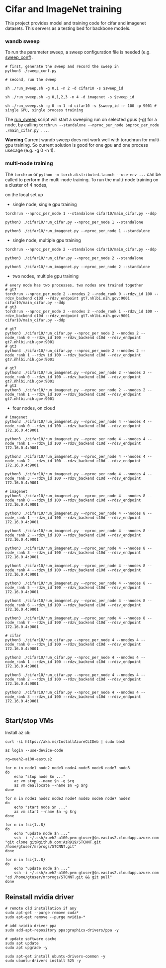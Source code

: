 # Cifar and ImageNet training

This project provides model and training code for cifar and imagenet datasets. This servers as a testing bed for backbone models.

### wandb sweep

To run the parameter sweep, a sweep configuration file is needed (e.g. [sweep_conf](./sweep_conf.py)). 

```
# first, generate the sweep and record the sweep in
python3 ./sweep_conf.py

# second, run the sweep

sh ./run_sweep.sh -g 0,1 -n 2 -d cifar10 -s $sweep_id

sh ./run_sweep.sh -g 0,1,2,3 -n 4 -d imagenet -s $sweep_id

sh ./run_sweep.sh -g 0 -n 1 -d cifar10 -s $sweep_id -r 100 -p 9001 # single GPU, single process training

```

The [run_sweep](./run_sweep.sh) script will start a sweeping run on selected gpus (-g) for a node, by calling `torchrun --standalone --nproc_per_node $nproc_per_node ./main_cifar.py ...`.

**Warning** Current wandb sweep does not work well with toruchrun for multi-gpu training. So current solution is good for one gpu and one process usecage (e.g. -g 0 -n 1).

### multi-node training

The ```torchrun``` or ```python -m torch.distributed.launch --use-env ...``` can be called to perform the multi-node training. To run the multi-node training on a cluster of 4 nodes, 

on the local set up

- single node, single gpu training
```
torchrun --nproc_per_node 1 --standalone cifar10/main_cifar.py --ddp

python3 ./cifar10/run_cifar.py --nproc_per_node 1 --standalone

python3 ./cifar10/run_imagenet.py --nproc_per_node 1 --standalone

```

- single node, multiple gpu training
```
torchrun --nproc_per_node 2 --standalone cifar10/main_cifar.py --ddp

python3 ./cifar10/run_cifar.py --nproc_per_node 2 --standalone

python3 ./cifar10/run_imagenet.py --nproc_per_node 2 --standalone

```

- two nodes, multiple gpu training
```
# every node has two processes, two nodes are trained together
# gt7
torchrun --nproc_per_node 2 --nnodes 2 --node_rank 0 --rdzv_id 100 --rdzv_backend c10d --rdzv_endpoint gt7.nhlbi.nih.gov:9001 cifar10/main_cifar.py --ddp
# gt3
torchrun --nproc_per_node 2 --nnodes 2 --node_rank 1 --rdzv_id 100 --rdzv_backend c10d --rdzv_endpoint gt7.nhlbi.nih.gov:9001 cifar10/main_cifar.py --ddp

# gt7
python3 ./cifar10/run_cifar.py --nproc_per_node 2 --nnodes 2 --node_rank 0 --rdzv_id 100 --rdzv_backend c10d --rdzv_endpoint gt7.nhlbi.nih.gov:9001
# gt3
python3 ./cifar10/run_cifar.py --nproc_per_node 2 --nnodes 2 --node_rank 1 --rdzv_id 100 --rdzv_backend c10d --rdzv_endpoint gt7.nhlbi.nih.gov:9001

# gt7
python3 ./cifar10/run_imagenet.py --nproc_per_node 2 --nnodes 2 --node_rank 0 --rdzv_id 100 --rdzv_backend c10d --rdzv_endpoint gt7.nhlbi.nih.gov:9001
# gt3
python3 ./cifar10/run_imagenet.py --nproc_per_node 2 --nnodes 2 --node_rank 1 --rdzv_id 100 --rdzv_backend c10d --rdzv_endpoint gt7.nhlbi.nih.gov:9001

```

- four nodes, on cloud
```
# imagenet
python3 ./cifar10/run_imagenet.py --nproc_per_node 4 --nnodes 4 --node_rank 0 --rdzv_id 100 --rdzv_backend c10d --rdzv_endpoint 172.16.0.4:9001

python3 ./cifar10/run_imagenet.py --nproc_per_node 4 --nnodes 4 --node_rank 1 --rdzv_id 100 --rdzv_backend c10d --rdzv_endpoint 172.16.0.4:9001

python3 ./cifar10/run_imagenet.py --nproc_per_node 4 --nnodes 4 --node_rank 2 --rdzv_id 100 --rdzv_backend c10d --rdzv_endpoint 172.16.0.4:9001

python3 ./cifar10/run_imagenet.py --nproc_per_node 4 --nnodes 4 --node_rank 3 --rdzv_id 100 --rdzv_backend c10d --rdzv_endpoint 172.16.0.4:9001

# imagenet
python3 ./cifar10/run_imagenet.py --nproc_per_node 4 --nnodes 8 --node_rank 0 --rdzv_id 100 --rdzv_backend c10d --rdzv_endpoint 172.16.0.4:9001

python3 ./cifar10/run_imagenet.py --nproc_per_node 4 --nnodes 8 --node_rank 1 --rdzv_id 100 --rdzv_backend c10d --rdzv_endpoint 172.16.0.4:9001

python3 ./cifar10/run_imagenet.py --nproc_per_node 4 --nnodes 8 --node_rank 2 --rdzv_id 100 --rdzv_backend c10d --rdzv_endpoint 172.16.0.4:9001

python3 ./cifar10/run_imagenet.py --nproc_per_node 4 --nnodes 8 --node_rank 3 --rdzv_id 100 --rdzv_backend c10d --rdzv_endpoint 172.16.0.4:9001

python3 ./cifar10/run_imagenet.py --nproc_per_node 4 --nnodes 8 --node_rank 4 --rdzv_id 100 --rdzv_backend c10d --rdzv_endpoint 172.16.0.4:9001

python3 ./cifar10/run_imagenet.py --nproc_per_node 4 --nnodes 8 --node_rank 5 --rdzv_id 100 --rdzv_backend c10d --rdzv_endpoint 172.16.0.4:9001

python3 ./cifar10/run_imagenet.py --nproc_per_node 4 --nnodes 8 --node_rank 6 --rdzv_id 100 --rdzv_backend c10d --rdzv_endpoint 172.16.0.4:9001

python3 ./cifar10/run_imagenet.py --nproc_per_node 4 --nnodes 8 --node_rank 7 --rdzv_id 100 --rdzv_backend c10d --rdzv_endpoint 172.16.0.4:9001

# cifar
python3 ./cifar10/run_cifar.py --nproc_per_node 4 --nnodes 4 --node_rank 0 --rdzv_id 100 --rdzv_backend c10d --rdzv_endpoint 172.16.0.4:9001

python3 ./cifar10/run_cifar.py --nproc_per_node 4 --nnodes 4 --node_rank 1 --rdzv_id 100 --rdzv_backend c10d --rdzv_endpoint 172.16.0.4:9001

python3 ./cifar10/run_cifar.py --nproc_per_node 4 --nnodes 4 --node_rank 2 --rdzv_id 100 --rdzv_backend c10d --rdzv_endpoint 172.16.0.4:9001

python3 ./cifar10/run_cifar.py --nproc_per_node 4 --nnodes 4 --node_rank 3 --rdzv_id 100 --rdzv_backend c10d --rdzv_endpoint 172.16.0.4:9001


```

## Start/stop VMs

Install az cli:
```
curl -sL https://aka.ms/InstallAzureCLIDeb | sudo bash

az login --use-device-code

```

```
rg=xueh2-a100-eastus2

for n in node1 node2 node3 node4 node5 node6 node7 node8
do
    echo "stop node $n ..."
    az vm stop --name $n -g $rg
    az vm deallocate --name $n -g $rg
done

for n in node1 node2 node3 node4 node5 node6 node7 node8
do
    echo "start node $n ..."
    az vm start --name $n -g $rg
done

for n in fsi{1..8}
do
    echo "update node $n ..."
    ssh -i ~/.ssh/xueh2-a100.pem gtuser@$n.eastus2.cloudapp.azure.com "git clone git@github.com:AzR919/STCNNT.git /home/gtuser/mrprogs/STCNNT.git"
done

for n in fsi{1..8}
do
    echo "update node $n ..."
    ssh -i ~/.ssh/xueh2-a100.pem gtuser@$n.eastus2.cloudapp.azure.com "cd /home/gtuser/mrprogs/STCNNT.git && git pull"
done
```

## Reinstall nvidia driver
```
# remote old installation if any
sudo apt-get --purge remove cuda*
sudo apt-get remove --purge nvidia-*

# add nvidia driver ppa
sudo add-apt-repository ppa:graphics-drivers/ppa -y

# update software cache
sudo apt update
sudo apt upgrade -y

sudo apt-get install ubuntu-drivers-common -y
sudo ubuntu-drivers install 525 -y
```
